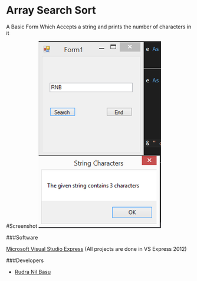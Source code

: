 # Array Search Sort
A Basic Form Which Accepts a string and prints the number of characters in it

#Screenshot
![alt tag](https://github.com/RudraNilBasu/Visual-Basic-Lab/blob/master/10.%20String%20characters/Screenshots/screen_2.png)


###Software

[Microsoft Visual Studio Express](https://www.microsoft.com/en-in/download/details.aspx?id=34673) (All projects are done in VS Express 2012)

###Developers
* [Rudra Nil Basu](https://github.com/RudraNilBasu/)

